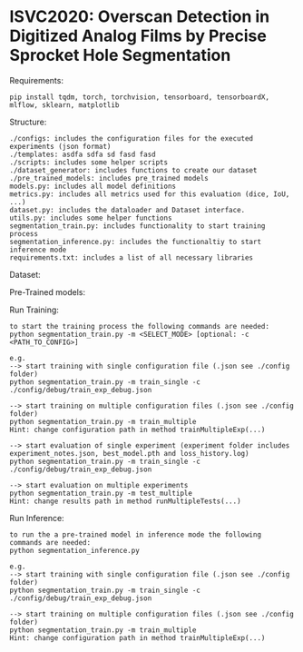 # ISVC2020: Overscan Detection in Digitized Analog Films by Precise Sprocket Hole Segmentation

Requirements:

    pip install tqdm, torch, torchvision, tensorboard, tensorboardX, mlflow, sklearn, matplotlib 

Structure:

    ./configs: includes the configuration files for the executed experiments (json format)
    ./templates: asdfa sdfa sd fasd fasd 
    ./scripts: includes some helper scripts
    ./dataset_generator: includes functions to create our dataset
    ./pre_trained_models: includes pre_trained models
    models.py: includes all model definitions
    metrics.py: includes all metrics used for this evaluation (dice, IoU, ...)
    dataset.py: includes the dataloader and Dataset interface.
    utils.py: includes some helper functions
    segmentation_train.py: includes functionality to start training process
    segmentation_inference.py: includes the functionaltiy to start inference mode
    requirements.txt: includes a list of all necessary libraries

Dataset: 



Pre-Trained models:


Run Training: 

    to start the training process the following commands are needed:
    python segmentation_train.py -m <SELECT_MODE> [optional: -c <PATH_TO_CONFIG>]
    
    e.g. 
    --> start training with single configuration file (.json see ./config folder)
    python segmentation_train.py -m train_single -c ./config/debug/train_exp_debug.json

    --> start training on multiple configuration files (.json see ./config folder)
    python segmentation_train.py -m train_multiple 
    Hint: change configuration path in method trainMultipleExp(...)
    
    --> start evaluation of single experiment (experiment folder includes experiment_notes.json, best_model.pth and loss_history.log)
    python segmentation_train.py -m train_single -c ./config/debug/train_exp_debug.json
    
    --> start evaluation on multiple experiments 
    python segmentation_train.py -m test_multiple 
    Hint: change results path in method runMultipleTests(...)


Run Inference:

    to run the a pre-trained model in inference mode the following commands are needed:
    python segmentation_inference.py
    
    e.g. 
    --> start training with single configuration file (.json see ./config folder)
    python segmentation_train.py -m train_single -c ./config/debug/train_exp_debug.json

    --> start training on multiple configuration files (.json see ./config folder)
    python segmentation_train.py -m train_multiple 
    Hint: change configuration path in method trainMultipleExp(...)


